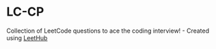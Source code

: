# LC-CP
Collection of LeetCode questions to ace the coding interview! - Created using [LeetHub](https://github.com/QasimWani/LeetHub)
